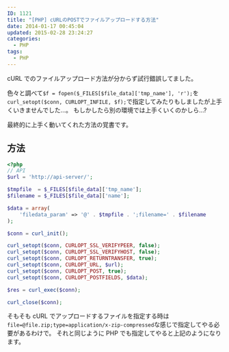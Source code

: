 ```yaml
---
ID: 1121
title: "[PHP] cURLのPOSTでファイルアップロードする方法"
date: 2014-01-17 00:45:04
updated: 2015-02-28 23:24:27
categories:
  - PHP
tags:
  - PHP
---
```


cURL でのファイルアップロード方法が分からず試行錯誤してました。

色々と調べて`$f = fopen($_FILES[$file_data]['tmp_name'], 'r');`を`curl_setopt($conn, CURLOPT_INFILE, $f);`で指定してみたりもしましたが上手くいきませんでした…。
<span class="text-muted">もしかしたら別の環境では上手くいくのかしら…?</span>

最終的に上手く動いてくれた方法の覚書です。

<!--more-->

## 方法

```php
<?php
// API
$url = 'http://api-server/';

$tmpfile  = $_FILES[$file_data]['tmp_name'];
$filename = $_FILES[$file_data]['name'];

$data = array(
    'filedata_param' => '@' . $tmpfile . ';filename=' . $filename
);

$conn = curl_init();

curl_setopt($conn, CURLOPT_SSL_VERIFYPEER, false);
curl_setopt($conn, CURLOPT_SSL_VERIFYHOST, false);
curl_setopt($conn, CURLOPT_RETURNTRANSFER, true);
curl_setopt($conn, CURLOPT_URL, $url);
curl_setopt($conn, CURLOPT_POST, true);
curl_setopt($conn, CURLOPT_POSTFIELDS, $data);

$res = curl_exec($conn);

curl_close($conn);
```

そもそも cURL でアップロードするファイルを指定する時は`file=@file.zip;type=application/x-zip-compressed`な感じで指定してやる必要があるわけで。
それと同じように PHP でも指定してやると上記のようになります。
